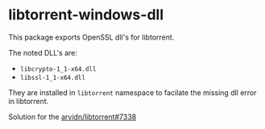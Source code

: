 # libtorrent-windows-dll


This package exports OpenSSL dll's for libtorrent.

The noted DLL's are:
- `libcrypto-1_1-x64.dll`
- `libssl-1_1-x64.dll`

They are installed in `libtorrent` namespace to facilate the missing dll error in libtorrent. 

Solution for the [arvidn/libtorrent#7338](https://github.com/arvidn/libtorrent/issues/7338) 
